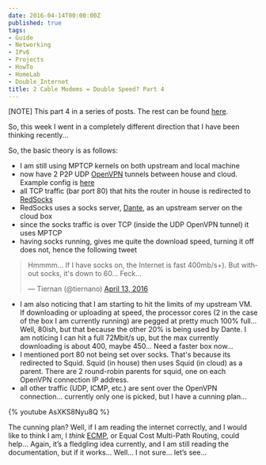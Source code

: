 ```yaml
---
date: 2016-04-14T00:00:00Z
published: true
tags:
- Guide
- Networking
- IPv6
- Projects
- HowTo
- HomeLab
- Double_Internet
title: 2 Cable Modems = Double Speed? Part 4
---
```


[NOTE] This part 4 in a series of posts. The rest can be found [here](https://www.tiernanotoole.ie/tag/Double%Internet/).

So, this week I went in a completely different direction that I have been thinking recently...


So, the basic theory is as follows:

* I am still using MPTCP kernels on both upstream and local machine
* now have 2 P2P UDP [OpenVPN][2] tunnels between house and cloud. Example config is [here][1]
* all TCP traffic (bar port 80) that hits the router in house is redirected to [RedSocks][3]
* RedSocks uses a socks server, [Dante][4], as an upstream server on the cloud box
* since the socks traffic is over TCP (inside the UDP OpenVPN tunnel) it uses MPTCP
* having socks running, gives me quite the download speed, turning it off does not, hence the following tweet

<blockquote class="twitter-tweet" data-lang="en"><p lang="en" dir="ltr">Hmmmm... If I have socks on, the Internet is fast 400mb/s+). But without socks, it&#39;s down to 60... Feck...</p>&mdash; Tiernan (@tiernano) <a href="https://twitter.com/tiernano/status/720186883905626112">April 13, 2016</a></blockquote>
<script async src="//platform.twitter.com/widgets.js" charset="utf-8"></script>

* I am also noticing that I am starting to hit the limits of my upstream VM. If downloading or uploading at speed, the processor cores (2 in the case of the box I am currently running) are pegged at pretty much 100% full... Well, 80ish, but that because the other 20% is being used by Dante. I am noticing I can hit a full 72Mbit/s up, but the max currently downloading is about 400, maybe 450... Need a faster box now...
* I mentioned port 80 not being set over socks. That's because its redirected to Squid. Squid (in house) then uses Squid (in cloud) as a parent. There are 2 round-robin parents for squid, one on each OpenVPN connection IP address.
* all other traffic (UDP, ICMP, etc.) are sent over the OpenVPN connection... currently only one is picked, but I have a cunning plan...

{% youtube AsXKS8Nyu8Q %}

The cunning plan? Well, if I am reading the internet correctly, and I would like to think I am, I *think* [ECMP][5], or Equal Cost Multi-Path Routing, could help... Again, it’s a fledgling idea currently, and I am still reading the documentation, but if it works... Well... I not sure... let’s see...


[1]:https://gist.github.com/tiernano/09c6928d1d8f6752ea84fd895451bbe5
[2]:http://www.openvpn.net
[3]:https://github.com/darkk/redsocks
[4]:http://www.inet.no/dante/
[5]:https://en.wikipedia.org/wiki/Equal-cost_multi-path_routing
